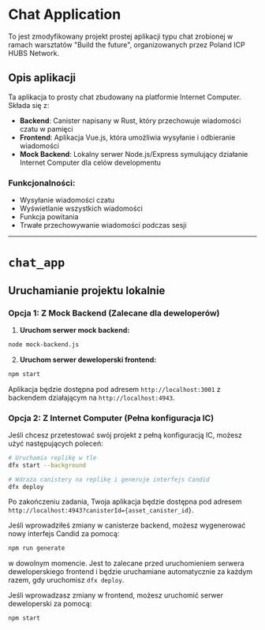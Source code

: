 # Chat Application

To jest zmodyfikowany projekt prostej aplikacji typu chat zrobionej w ramach warsztatów "Build the future", organizowanych przez Poland ICP HUBS Network.

## Opis aplikacji

Ta aplikacja to prosty chat zbudowany na platformie Internet Computer. Składa się z:

- **Backend**: Canister napisany w Rust, który przechowuje wiadomości czatu w pamięci
- **Frontend**: Aplikacja Vue.js, która umożliwia wysyłanie i odbieranie wiadomości
- **Mock Backend**: Lokalny serwer Node.js/Express symulujący działanie Internet Computer dla celów developmentu

### Funkcjonalności:

- Wysyłanie wiadomości czatu
- Wyświetlanie wszystkich wiadomości
- Funkcja powitania
- Trwałe przechowywanie wiadomości podczas sesji

---

# `chat_app`

## Uruchamianie projektu lokalnie

### Opcja 1: Z Mock Backend (Zalecane dla deweloperów)

1. **Uruchom serwer mock backend:**

```bash
node mock-backend.js
```

2. **Uruchom serwer deweloperski frontend:**

```bash
npm start
```

Aplikacja będzie dostępna pod adresem `http://localhost:3001` z backendem działającym na `http://localhost:4943`.

### Opcja 2: Z Internet Computer (Pełna konfiguracja IC)

Jeśli chcesz przetestować swój projekt z pełną konfiguracją IC, możesz użyć następujących poleceń:

```bash
# Uruchamia replikę w tle
dfx start --background

# Wdraża canistery na replikę i generuje interfejs Candid
dfx deploy
```

Po zakończeniu zadania, Twoja aplikacja będzie dostępna pod adresem `http://localhost:4943?canisterId={asset_canister_id}`.

Jeśli wprowadziłeś zmiany w canisterze backend, możesz wygenerować nowy interfejs Candid za pomocą:

```bash
npm run generate
```

w dowolnym momencie. Jest to zalecane przed uruchomieniem serwera deweloperskiego frontend i będzie uruchamiane automatycznie za każdym razem, gdy uruchomisz `dfx deploy`.

Jeśli wprowadzasz zmiany w frontend, możesz uruchomić serwer deweloperski za pomocą:

```bash
npm start
```
